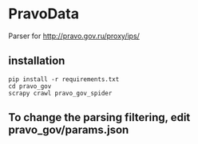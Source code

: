 # PravoData
Parser for http://pravo.gov.ru/proxy/ips/

## installation

```
pip install -r requirements.txt
cd pravo_gov
scrapy crawl pravo_gov_spider
```

To change the parsing filtering, edit pravo_gov/params.json
---